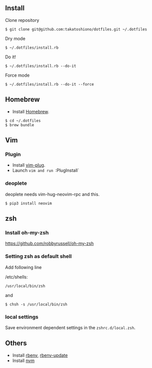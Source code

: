 ## Install

Clone repository

```
$ git clone git@github.com:takatoshiono/dotfiles.git ~/.dotfiles
```

Dry mode

```
$ ~/.dotfiles/install.rb
```

Do it!

```
$ ~/.dotfiles/install.rb --do-it
```

Force mode

```
$ ~/.dotfiles/install.rb --do-it --force
```

## Homebrew

* Install [Homebrew](http://brew.sh/).

```
$ cd ~/.dotfiles
$ brew bundle
```

## Vim

### Plugin

- Install [vim-plug](https://github.com/junegunn/vim-plug).
- Launch `vim and run `:PlugInstall`

### deoplete

deoplete needs vim-hug-neovim-rpc and this.

```
$ pip3 install neovim
```

## zsh

### Install oh-my-zsh

https://github.com/robbyrussell/oh-my-zsh

### Setting zsh as default shell

Add following line

/etc/shells:
```
/usr/local/bin/zsh
```

and

```
$ chsh -s /usr/local/bin/zsh
```

### local settings

Save environment dependent settings in the `zshrc.d/local.zsh`.

## Others

* Install [rbenv](https://github.com/sstephenson/rbenv), [rbenv-update](https://github.com/rkh/rbenv-update)
* Install [nvm](https://github.com/creationix/nvm)
